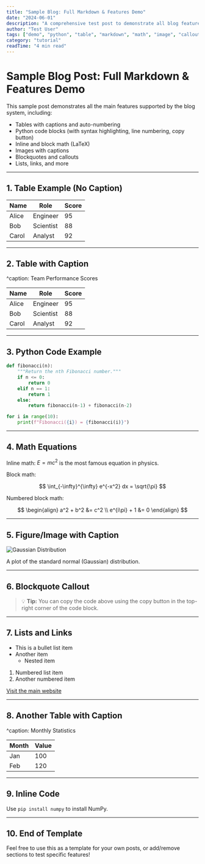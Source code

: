 ```yaml
---
title: "Sample Blog: Full Markdown & Features Demo"
date: "2024-06-01"
description: "A comprehensive test post to demonstrate all blog features: tables, Python code, math, images, callouts, and more."
author: "Test User"
tags: ["demo", "python", "table", "markdown", "math", "image", "callout"]
category: "tutorial"
readTime: "4 min read"
---
```


# Sample Blog Post: Full Markdown & Features Demo

This sample post demonstrates all the main features supported by the blog system, including:
- Tables with captions and auto-numbering
- Python code blocks (with syntax highlighting, line numbering, copy button)
- Inline and block math (LaTeX)
- Images with captions
- Blockquotes and callouts
- Lists, links, and more

---

## 1. Table Example (No Caption)

| Name   | Role     | Score |
|--------|----------|-------|
| Alice  | Engineer | 95    |
| Bob    | Scientist| 88    |
| Carol  | Analyst  | 92    |

---

## 2. Table with Caption

^caption: Team Performance Scores

| Name   | Role     | Score |
|--------|----------|-------|
| Alice  | Engineer | 95    |
| Bob    | Scientist| 88    |
| Carol  | Analyst  | 92    |

---

## 3. Python Code Example

```python
def fibonacci(n):
    """Return the nth Fibonacci number."""
    if n <= 0:
        return 0
    elif n == 1:
        return 1
    else:
        return fibonacci(n-1) + fibonacci(n-2)

for i in range(10):
    print(f"Fibonacci({i}) = {fibonacci(i)}")
```

---

## 4. Math Equations

Inline math: $E = mc^2$ is the most famous equation in physics.

Block math:

$$
\int_{-\infty}^{\infty} e^{-x^2} dx = \sqrt{\pi}
$$

Numbered block math:

$$
\begin{align}
    a^2 + b^2 &= c^2 \\
    e^{i\pi} + 1 &= 0
\end{align}
$$

---

## 5. Figure/Image with Caption

![Gaussian Distribution](../assets/images/playground/gaussian-dist.png "Gaussian Distribution{width=60%}")

A plot of the standard normal (Gaussian) distribution.

---

## 6. Blockquote Callout

> 💡 **Tip:** You can copy the code above using the copy button in the top-right corner of the code block.

---

## 7. Lists and Links

- This is a bullet list item
- Another item
    - Nested item

1. Numbered list item
2. Another numbered item

[Visit the main website](../index.html)

---

## 8. Another Table with Caption

^caption: Monthly Statistics

| Month | Value |
|-------|-------|
| Jan   | 100   |
| Feb   | 120   |

---

## 9. Inline Code

Use `pip install numpy` to install NumPy.

---

## 10. End of Template

Feel free to use this as a template for your own posts, or add/remove sections to test specific features!
